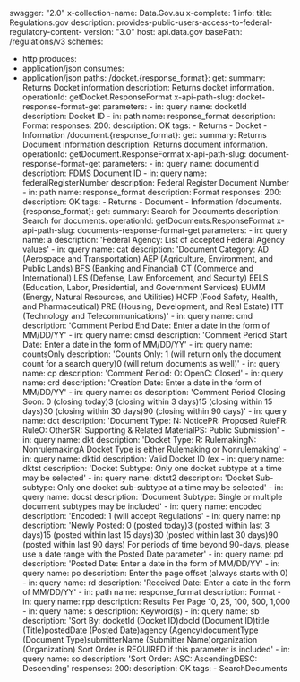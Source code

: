 swagger: "2.0"
x-collection-name: Data.Gov.au
x-complete: 1
info:
  title: Regulations.gov
  description: provides-public-users-access-to-federal-regulatory-content-
  version: "3.0"
host: api.data.gov
basePath: /regulations/v3
schemes:
- http
produces:
- application/json
consumes:
- application/json
paths:
  /docket.{response_format}:
    get:
      summary: Returns Docket information
      description: Returns docket information.
      operationId: getDocket.ResponseFormat
      x-api-path-slug: docket-response-format-get
      parameters:
      - in: query
        name: docketId
        description: Docket ID
      - in: path
        name: response_format
        description: Format
      responses:
        200:
          description: OK
      tags:
      - Returns
      - Docket
      - Information
  /document.{response_format}:
    get:
      summary: Returns Document information
      description: Returns document information.
      operationId: getDocument.ResponseFormat
      x-api-path-slug: document-response-format-get
      parameters:
      - in: query
        name: documentId
        description: FDMS Document ID
      - in: query
        name: federalRegisterNumber
        description: Federal Register Document Number
      - in: path
        name: response_format
        description: Format
      responses:
        200:
          description: OK
      tags:
      - Returns
      - Document
      - Information
  /documents.{response_format}:
    get:
      summary: Search for Documents
      description: Search for documents.
      operationId: getDocuments.ResponseFormat
      x-api-path-slug: documents-response-format-get
      parameters:
      - in: query
        name: a
        description: 'Federal Agency: List of accepted Federal Agency values'
      - in: query
        name: cat
        description: 'Document Category: AD (Aerospace and Transportation) AEP (Agriculture,
          Environment, and Public Lands) BFS (Banking and Financial) CT (Commerce
          and International) LES (Defense, Law Enforcement, and Security) EELS (Education,
          Labor, Presidential, and Government Services) EUMM (Energy, Natural Resources,
          and Utilities) HCFP (Food Safety, Health, and Pharmaceutical) PRE (Housing,
          Development, and Real Estate) ITT (Technology and Telecommunications)'
      - in: query
        name: cmd
        description: 'Comment Period End Date: Enter a date in the form of MM/DD/YY'
      - in: query
        name: cmsd
        description: 'Comment Period Start Date: Enter a date in the form of MM/DD/YY'
      - in: query
        name: countsOnly
        description: 'Counts Only: 1 (will return only the document count for a search
          query)0 (will return documents as well)'
      - in: query
        name: cp
        description: 'Comment Period: O: OpenC: Closed'
      - in: query
        name: crd
        description: 'Creation Date: Enter a date in the form of MM/DD/YY'
      - in: query
        name: cs
        description: 'Comment Period Closing Soon: 0 (closing today)3 (closing within
          3 days)15 (closing within 15 days)30 (closing within 30 days)90 (closing
          within 90 days)'
      - in: query
        name: dct
        description: 'Document Type: N: NoticePR: Proposed RuleFR: RuleO: OtherSR:
          Supporting & Related MaterialPS: Public Submission'
      - in: query
        name: dkt
        description: 'Docket Type: R: RulemakingN: NonrulemakingA Docket Type is either
          Rulemaking or Nonrulemaking'
      - in: query
        name: dktid
        description: Valid Docket ID (ex
      - in: query
        name: dktst
        description: 'Docket Subtype: Only one docket subtype at a time may be selected'
      - in: query
        name: dktst2
        description: 'Docket Sub-subtype: Only one docket sub-subtype at a time may
          be selected'
      - in: query
        name: docst
        description: 'Document Subtype: Single or multiple document subtypes may be
          included'
      - in: query
        name: encoded
        description: 'Encoded: 1 (will accept Regulations'
      - in: query
        name: np
        description: 'Newly Posted: 0 (posted today)3 (posted within last 3 days)15
          (posted within last 15 days)30 (posted within last 30 days)90 (posted within
          last 90 days)  For periods of time beyond 90-days, please use a date range
          with the Posted Date parameter'
      - in: query
        name: pd
        description: 'Posted Date: Enter a date in the form of MM/DD/YY'
      - in: query
        name: po
        description: Enter the page offset (always starts with 0)
      - in: query
        name: rd
        description: 'Received Date: Enter a date in the form of MM/DD/YY'
      - in: path
        name: response_format
        description: Format
      - in: query
        name: rpp
        description: Results Per Page 10, 25, 100, 500, 1,000
      - in: query
        name: s
        description: Keyword(s)
      - in: query
        name: sb
        description: 'Sort By: docketId (Docket ID)docId (Document ID)title (Title)postedDate
          (Posted Date)agency (Agency)documentType (Document Type)submitterName (Submitter
          Name)organization (Organization) Sort Order is REQUIRED if this parameter
          is included'
      - in: query
        name: so
        description: 'Sort Order: ASC: AscendingDESC: Descending'
      responses:
        200:
          description: OK
      tags:
      - SearchDocuments